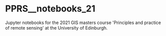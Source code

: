 # PPRS__notebooks_21
Jupyter notebooks for the 2021 GIS masters course 'Principles and practice of remote sensing' at the University of Edinburgh.
